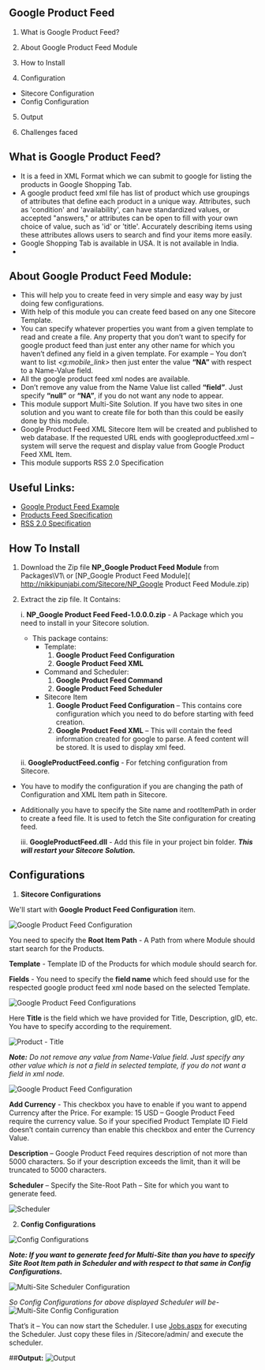 
## Google Product Feed

1)	What is Google Product Feed?

2) 	About Google Product Feed Module

3)	How to Install

4)	Configuration

   * Sitecore Configuration
   * Config Configuration

5)	Output

6)	Challenges faced

## What is Google Product Feed?
*	It is a feed in XML Format which we can submit to google for listing the products in Google Shopping Tab.
*	A google product feed xml file has list of product which use groupings of attributes that define each product in a unique way. Attributes, such as 'condition' and 'availability', can have standardized values, or accepted "answers," or attributes can be open to fill with your own choice of value, such as 'id' or 'title'. Accurately describing items using these attributes allows users to search and find your items more easily.
*	Google Shopping Tab is available in USA. It is not available in India.
*	
## About Google Product Feed Module:
*	This will help you to create feed in very simple and easy way by just doing few configurations.
*	With help of this module you can create feed based on any one Sitecore Template.
*	You can specify whatever properties you want from a given template to read and create a file. Any property that you don’t want to specify for google product feed than just enter any other name for which you haven’t defined any field in a given template. For example – You don’t want to list _<g:mobile_link>_ then just enter the value **“NA”** with respect to a Name-Value field.
*	All the google product feed xml nodes are available.
*	Don’t remove any value from the Name Value list called **“field”**. Just specify **“null”** or **“NA”**, if you do not want any node to appear.
*	This module support Multi-Site Solution. If you have two sites in one solution and you want to create file for both than this could be easily done by this module.
*	Google Product Feed XML Sitecore Item will be created and published to web database. If the requested URL ends with googleproductfeed.xml – system will serve the request and display value from Google Product Feed XML Item.
*	This module supports RSS 2.0 Specification

## Useful Links:
* [Google Product Feed Example](http://nikkipunjabi.com/Sitecore/googleproductfeed.xml)
* [Products Feed Specification](https://support.google.com/merchants/answer/188494?vid=0-635787921466627000-317046340)
* [RSS 2.0 Specification](https://support.google.com/merchants/answer/160589?hl=en&ref_topic=2473799&vid=1-635795621251302496-2505481245)


## How To Install

1. Download the Zip file **NP_Google Product Feed Module** from Packages\V1\ or [NP_Google Product Feed Module]( http://nikkipunjabi.com/Sitecore/NP_Google Product Feed Module.zip)
2. Extract the zip file.
   It Contains:

	i. **NP_Google Product Feed Feed-1.0.0.0.zip** - A Package which you need to install in your Sitecore solution.
	 
    * This package contains:
  		* Template:
	       1. **Google Product Feed Configuration**
	       1. **Google Product Feed XML**
	    * Command and Scheduler: 
		    1. **Google Product Feed Command**
		    2. **Google Product Feed Scheduler**
	    * Sitecore Item
		    1. **Google Product Feed Configuration** – This contains core configuration which you need to do before starting with feed creation.
		    2. **Google Product Feed XML** – This will contain the feed information created for google to parse. A feed content will be stored. It is used to display xml feed.

    ii. **GoogleProductFeed.config** - For fetching configuration from Sitecore.

  * You have to modify the configuration if you are changing the path of Configuration and XML Item path in Sitecore.
  * Additionally you have to specify the Site name and rootItemPath in order to create a feed file. It is used to fetch the Site configuration for creating feed.
  
    iii. **GoogleProductFeed.dll** -  Add this file in your project bin folder. **_This will restart your Sitecore Solution._**


## Configurations

 1) **Sitecore Configurations**

   We'll start with **Google Product Feed Configuration** item. 

![Google Product Feed Configuration](http://nikkipunjabi.com/Sitecore/GPF/1.%20Google%20Product%20Feed%20Configuration.png) 

You need to specify the **Root Item Path** - A Path from where Module should start search for the Products.

**Template** - Template ID of the Products for which module should search for.

**Fields** - You need to specify the **field name** which feed should use for the respected google product feed xml node based on the selected Template.

![Google Product Feed Configurations](http://nikkipunjabi.com/Sitecore/GPF/2.%20Google%20Product%20Feed%20Configuration.png)

Here **Title** is the field which we have provided for Title, Description, gID, etc. You have to specify according to the requirement.

![Product - Title](http://nikkipunjabi.com/Sitecore/GPF/3.%20Product%20-%20Title.png)

***Note:*** *Do not remove any value from Name-Value field. Just specify any other value which is not a field in selected template, if you do not want a field in xml node.*

![Google Product Feed Configuration](http://nikkipunjabi.com/Sitecore/GPF/4.%20Google%20Product%20Feed%20Configuration.png)

**Add Currency** - This checkbox you have to enable if you want to append Currency after the Price. For example: 15 USD – Google Product Feed require the currency value. So if your specified Product Template ID Field doesn’t contain currency than enable this checkbox and enter the Currency Value.

**Description** – Google Product Feed requires description of not more than 5000 characters. So if your description exceeds the limit, than it will be truncated to 5000 characters.

**Scheduler** – Specify the Site-Root Path – Site for which you want to generate feed.

![Scheduler](http://nikkipunjabi.com/Sitecore/GPF/5.%20Scheduler.png)


2) **Config Configurations**

![Config Configurations](http://nikkipunjabi.com/Sitecore/GPF/7.%20Config%20Configuration.png)


***Note: If you want to generate feed for Multi-Site than you have to specify Site Root Item path in Scheduler and with respect to that same in Config Configurations.***

![Multi-Site Scheduler Configuration](http://nikkipunjabi.com/Sitecore/GPF/6.%20Multi-Site%20Config%20Configuration.png)

*So Config Configurations for above displayed Scheduler will be-*
![Multi-Site Config Configuration](http://nikkipunjabi.com/Sitecore/GPF/8.%20Multi-Site%20Config%20Configuration.png)

That’s it – You can now start the Scheduler. I use [Jobs.aspx](http://nikkipunjabi.com/Sitecore/Jobs.zip) for executing the Scheduler. Just copy these files in /Sitecore/admin/ and execute the scheduler.


##**Output:**
![Output](http://nikkipunjabi.com/Sitecore/GPF/9.%20Output.png)
